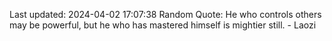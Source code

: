 Last updated: 2024-04-02 17:07:38
Random Quote: He who controls others may be powerful, but he who has mastered himself is mightier still. - Laozi